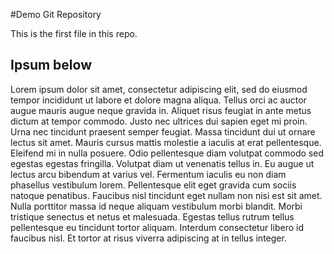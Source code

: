 #Demo Git Repository

This is the first file in this repo.

## Ipsum below
Lorem ipsum dolor sit amet, consectetur adipiscing elit, sed do eiusmod tempor incididunt ut labore et dolore magna aliqua. Tellus orci ac auctor augue mauris augue neque gravida in. Aliquet risus feugiat in ante metus dictum at tempor commodo. Justo nec ultrices dui sapien eget mi proin. Urna nec tincidunt praesent semper feugiat. Massa tincidunt dui ut ornare lectus sit amet. Mauris cursus mattis molestie a iaculis at erat pellentesque. Eleifend mi in nulla posuere. Odio pellentesque diam volutpat commodo sed egestas egestas fringilla. Volutpat diam ut venenatis tellus in. Eu augue ut lectus arcu bibendum at varius vel. Fermentum iaculis eu non diam phasellus vestibulum lorem. Pellentesque elit eget gravida cum sociis natoque penatibus. Faucibus nisl tincidunt eget nullam non nisi est sit amet. Nulla porttitor massa id neque aliquam vestibulum morbi blandit. Morbi tristique senectus et netus et malesuada. Egestas tellus rutrum tellus pellentesque eu tincidunt tortor aliquam. Interdum consectetur libero id faucibus nisl. Et tortor at risus viverra adipiscing at in tellus integer.
